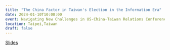 ```yaml
---
title: "The China Factor in Taiwan's Election in the Information Era"
date: 2024-01-10T10:00:00
event: Navigating New Challenges in US-China-Taiwan Relations Conference organized by the Asian Pacific Peace Research Institute
location: Taipei,Taiwan
draft: false
---
```


[Slides](https://slides.com/karlho/talk_chinafactorin2024taiwanelections/fullscreen)
